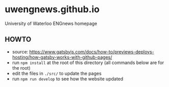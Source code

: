 # uwengnews.github.io
University of Waterloo ENGnews homepage

## HOWTO
- source: https://www.gatsbyjs.com/docs/how-to/previews-deploys-hosting/how-gatsby-works-with-github-pages/
- run `npm install` at the root of this directory (all commands below are for the root)
- edit the files in `./src/` to update the pages
- run `npm run develop` to see how the website updated
